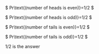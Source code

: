 $ Pr\text{(number of heads is even)}=1/2 $

$ Pr\text{(number of heads is odd)}=1/2 $

$ Pr\text{(number of tails is even)}=1/2 $

$ Pr\text{(number of tails is odd)}=1/2 $

1/2 is the answer
